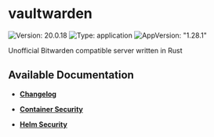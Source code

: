# vaultwarden

![Version: 20.0.18](https://img.shields.io/badge/Version-20.0.18-informational?style=flat-square) ![Type: application](https://img.shields.io/badge/Type-application-informational?style=flat-square) ![AppVersion: "1.28.1"](https://img.shields.io/badge/AppVersion-"1.28.1"-informational?style=flat-square)

Unofficial Bitwarden compatible server written in Rust

## Available Documentation

- [**Changelog**](CHANGELOG)

- [**Container Security**](container-security)

- [**Helm Security**](helm-security)

